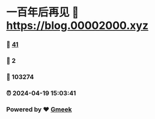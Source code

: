 # 一百年后再见 :link: https://blog.00002000.xyz 
### :page_facing_up: [41](https://blog.00002000.xyz/tag.html) 
### :speech_balloon: 2 
### :hibiscus: 103274 
### :alarm_clock: 2024-04-19 15:03:41 
### Powered by :heart: [Gmeek](https://github.com/Meekdai/Gmeek)
